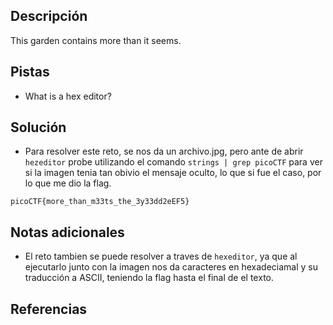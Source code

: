 
## Descripción
This garden contains more than it seems.

## Pistas
- What is a hex editor?

## Solución
- Para resolver este reto, se nos da un archivo.jpg, pero ante de abrir `hezeditor` probe utilizando el comando `strings | grep picoCTF` para ver si la imagen tenia tan obivio el mensaje oculto, lo que si fue el caso, por lo que me dio la flag.

```bash()
picoCTF{more_than_m33ts_the_3y33dd2eEF5}
```

## Notas adicionales
- El reto tambien se puede resolver a traves de `hexeditor`, ya que al ejecutarlo junto con la imagen nos da caracteres en hexadeciamal y su traducción a ASCII, teniendo la flag hasta el final de el texto.

## Referencias 
